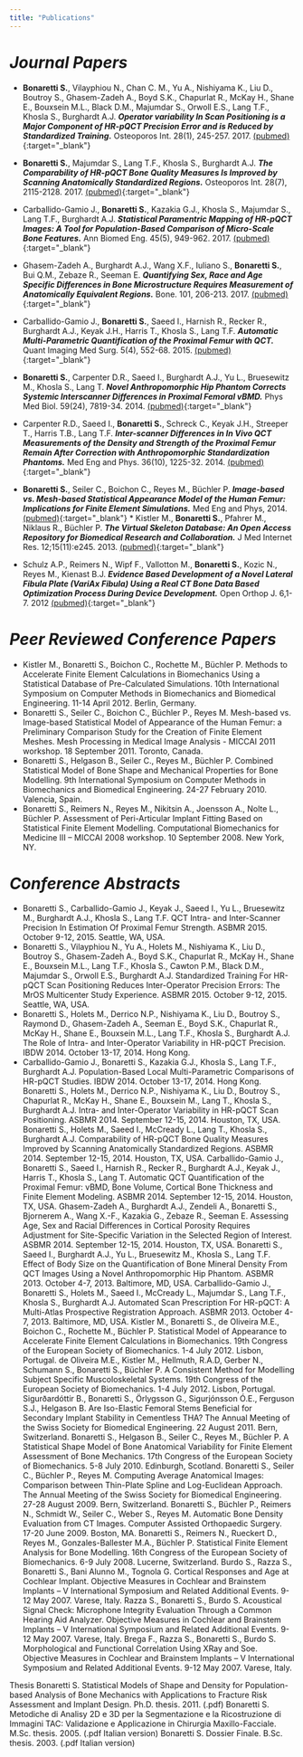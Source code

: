 ```yaml
---
title: "Publications"
---
```



# *Journal Papers*   

* **Bonaretti S.**, Vilayphiou N., Chan C. M., Yu A.,  Nishiyama K., Liu D., Boutroy S., Ghasem-Zadeh A., Boyd S.K., Chapurlat R., McKay H., Shane E., Bouxsein M.L., Black D.M., Majumdar S., Orwoll E.S., Lang T.F., Khosla S., Burghardt A.J. **_Operator variability In Scan Positioning is a Major Component of HR-pQCT Precision Error and is Reduced by Standardized Training._** Osteoporos Int. 28(1), 245-257. 2017. [(pubmed)](https://www.ncbi.nlm.nih.gov/pubmed/27475931){:target="_blank"}    

* **Bonaretti S.**, Majumdar S., Lang T.F., Khosla S., Burghardt A.J.  **_The Comparability of HR-pQCT Bone Quality Measures Is Improved by Scanning Anatomically Standardized Regions._** Osteoporos Int. 28(7), 2115-2128. 2017. [(pubmed)](https://www.ncbi.nlm.nih.gov/pubmed/28391447){:target="_blank"} 
* Carballido-Gamio J., **Bonaretti S.**, Kazakia G.J., Khosla S., Majumdar S., Lang T.F., Burghardt A.J. **_Statistical Paramentric Mapping of HR-pQCT Images: A Tool for Population-Based Comparison of Micro-Scale Bone Features._** Ann Biomed Eng. 45(5), 949-962. 2017. [(pubmed)](){:target="_blank"}     
* Ghasem-Zadeh A., Burghardt A.J., Wang X.F., Iuliano S., **Bonaretti S.**, Bui Q.M., Zebaze R., Seeman E. **_Quantifying Sex, Race and Age Specific Differences in Bone Microstructure Requires Measurement of Anatomically Equivalent Regions._** Bone. 101, 206-213. 2017. [(pubmed)](){:target="_blank"}    
* Carballido-Gamio J., **Bonaretti S.**, Saeed I., Harnish R., Recker R., Burghardt A.J., Keyak J.H., Harris T., Khosla S., Lang T.F. **_Automatic Multi-Parametric Quantification of the Proximal Femur with QCT._** Quant Imaging Med Surg. 5(4), 552-68. 2015. [(pubmed)](){:target="_blank"}   
* **Bonaretti S.**, Carpenter D.R., Saeed I., Burghardt A.J., Yu L., Bruesewitz M., Khosla S., Lang T. **_Novel Anthropomorphic Hip Phantom Corrects Systemic Interscanner Differences in Proximal Femoral vBMD._** Phys Med Biol. 59(24), 7819-34. 2014. [(pubmed)](){:target="_blank"}    
* Carpenter R.D., Saeed I., **Bonaretti S.**, Schreck C., Keyak J.H., Streeper T., Harris T.B., Lang T.F. **_Inter-scanner Differences in In Vivo QCT Measurements of the Density and Strength of the Proximal Femur Remain After Correction with Anthropomorphic Standardization Phantoms._** Med Eng and Phys. 36(10), 1225-32. 2014. [(pubmed)](){:target="_blank"}   
* **Bonaretti S.**, Seiler C., Boichon C., Reyes M., Büchler P. **_Image-based vs. Mesh-based Statistical Appearance Model of the Human Femur: Implications for Finite Element Simulations._** Med Eng and Phys, 2014. [(pubmed)](){:target="_blank"}    * Kistler M., **Bonaretti S.**, Pfahrer M., Niklaus R., Büchler P. **_The Virtual Skeleton Database: An Open Access Repository for Biomedical Research and Collaboration._** J Med Internet Res. 12;15(11):e245. 2013. [(pubmed)](){:target="_blank"}    
* Schulz A.P., Reimers N., Wipf F., Vallotton M., **Bonaretti S.**, Kozic N., Reyes M., Kienast B.J. **_Evidence Based Development of a Novel Lateral Fibula Plate (VariAx Fibula) Using a Real CT Bone Data Based Optimization Process During Device Development._** Open Orthop J. 6,1-7. 2012 [(pubmed)](){:target="_blank"}  


# *Peer Reviewed Conference Papers*  

* Kistler M., Bonaretti S., Boichon C., Rochette M., Büchler P. Methods to Accelerate Finite Element Calculations in Biomechanics Using a Statistical Database of Pre-Calculated Simulations. 10th International Symposium on Computer Methods in Biomechanics and Biomedical Engineering. 11-14 April 2012. Berlin, Germany.   
* Bonaretti S., Seiler C., Boichon C., Büchler P., Reyes M. Mesh-based vs. Image-based Statistical Model of Appearance of the Human Femur: a Preliminary Comparison Study for the Creation of Finite Element Meshes. Mesh Processing in Medical Image Analysis - MICCAI 2011 workshop. 18 September 2011. Toronto, Canada.  
* Bonaretti S., Helgason B., Seiler C., Reyes M., Büchler P. Combined Statistical Model of Bone Shape and Mechanical Properties for Bone Modelling. 9th International Symposium on Computer Methods in Biomechanics and Biomedical Engineering. 24-27 February 2010. Valencia, Spain.  
* Bonaretti S., Reimers N., Reyes M., Nikitsin A., Joensson A., Nolte L., Büchler P. Assessment of Peri-Articular Implant Fitting Based on Statistical Finite Element Modelling. Computational Biomechanics for Medicine III – MICCAI 2008 workshop. 10 September 2008. New York, NY.  

# *Conference Abstracts* 

* Bonaretti S., Carballido-Gamio J., Keyak J., Saeed I., Yu L., Bruesewitz M., Burghardt A.J., Khosla S., Lang T.F. QCT Intra- and Inter-Scanner Precision In Estimation Of Proximal Femur Strength. ASBMR 2015. October 9-12, 2015. Seattle, WA, USA.   
* Bonaretti S., Vilayphiou N., Yu A., Holets M., Nishiyama K., Liu D., Boutroy S., Ghasem-Zadeh A., Boyd S.K., Chapurlat R., McKay H., Shane E., Bouxsein M.L., Lang T.F., Khosla S., Cawton P.M., Black D.M., Majumdar S., Orwoll E.S., Burghardt A.J. Standardized Training For HR-pQCT Scan Positioning Reduces Inter-Operator Precision Errors: The MrOS Multicenter Study Experience. ASBMR 2015. October 9-12, 2015. Seattle, WA, USA.  
* Bonaretti S., Holets M., Derrico N.P., Nishiyama K., Liu D., Boutroy S., Raymond D., Ghasem-Zadeh A., Seeman E., Boyd S.K., Chapurlat R., McKay H., Shane E., Bouxsein M.L., Lang T.F., Khosla S., Burghardt A.J. The Role of Intra- and Inter-Operator Variability in HR-pQCT Precision. IBDW 2014. October 13-17, 2014. Hong Kong.  
* Carballido-Gamio J., Bonaretti S., Kazakia G.J., Khosla S., Lang T.F., Burghardt A.J. Population-Based Local Multi-Parametric Comparisons of HR-pQCT Studies. IBDW 2014. October 13-17, 2014. Hong Kong.  
Bonaretti S., Holets M., Derrico N.P., Nishiyama K., Liu D., Boutroy S., Chapurlat R., McKay H., Shane E., Bouxsein M., Lang T., Khosla S., Burghardt A.J. Intra- and Inter-Operator Variability in HR-pQCT Scan Positioning. ASBMR 2014. September 12-15, 2014. Houston, TX, USA.
Bonaretti S., Holets M., Saeed I., McCready L., Lang T., Khosla S., Burghardt A.J. Comparability of HR-pQCT Bone Quality Measures Improved by Scanning Anatomically Standardized Regions. ASBMR 2014. September 12-15, 2014. Houston, TX, USA.
Carballido-Gamio J., Bonaretti S., Saeed I., Harnish R., Recker R., Burghardt A.J., Keyak J., Harris T., Khosla S., Lang T. Automatic QCT Quantification of the Proximal Femur: vBMD, Bone Volume, Cortical Bone Thickness and Finite Element Modeling. ASBMR 2014. September 12-15, 2014. Houston, TX, USA.
Ghasem-Zadeh A., Burghardt A.J., Zendeli A., Bonaretti S., Bjornerem A., Wang X.-F., Kazakia G., Zebaze R., Seeman E. Assessing Age, Sex and Racial Differences in Cortical Porosity Requires Adjustment for Site-Specific Variation in the Selected Region of Interest. ASBMR 2014. September 12-15, 2014. Houston, TX, USA.
Bonaretti S., Saeed I., Burghardt A.J., Yu L., Bruesewitz M., Khosla S., Lang T.F. Effect of Body Size on the Quantification of Bone Mineral Density From QCT Images Using a Novel Anthropomorphic Hip Phantom. ASBMR 2013. October 4-7, 2013. Baltimore, MD, USA. 
Carballido-Gamio J., Bonaretti S., Holets M., Saeed I., McCready L., Majumdar S., Lang T.F., Khosla S., Burghardt A.J. Automated Scan Prescription For HR-pQCT: A Multi-Atlas Prospective Registration Approach. ASBMR 2013. October 4-7, 2013. Baltimore, MD, USA.
Kistler M., Bonaretti S., de Oliveira M.E., Boichon C., Rochette M., Büchler P. Statistical Model of Appearance to Accelerate Finite Element Calculations in Biomechanics. 19th Congress of the European Society of Biomechanics. 1-4 July 2012. Lisbon, Portugal.
de Oliveira M.E., Kistler M., Hellmuth, R.A.D, Gerber N., Schumann S., Bonaretti S., Büchler P. A Consistent Method for Modelling Subject Specific Muscoloskeletal Systems. 19th Congress of the European Society of Biomechanics. 1-4 July 2012. Lisbon, Portugal. 
Sigurðardóttir B., Bonaretti S., Örlygsson G., Sigurjónsson Ó.E., Ferguson S.J., Helgason B. Are Iso-Elastic Femoral Stems Beneficial for Secondary Implant Stability in Cementless THA? The Annual Meeting of the Swiss Society for Biomedical Engineering. 22 August 2011. Bern, Switzerland. 
Bonaretti S., Helgason B., Seiler C., Reyes M., Büchler P. A Statistical Shape Model of Bone Anatomical Variability for Finite Element Assessment of Bone Mechanics. 17th Congress of the European Society of Biomechanics. 5-8 July 2010. Edinburgh, Scotland. 
Bonaretti S., Seiler C.,  Büchler P., Reyes M. Computing Average Anatomical Images: Comparison between Thin-Plate Spline and Log-Euclidean Approach. The Annual Meeting of the Swiss Society for Biomedical Engineering. 27-28 August 2009. Bern, Switzerland. 
Bonaretti S., Büchler P., Reimers N., Schmidt W., Seiler C., Weber S., Reyes M. Automatic Bone Density Evaluation from CT Images. Computer Assisted Orthopaedic Surgery. 17-20 June 2009. Boston, MA. 
Bonaretti S., Reimers N., Rueckert D., Reyes M., Gonzales-Ballester M.A., Büchler P. Statistical Finite Element Analysis for Bone Modelling. 16th Congress of the European Society of Biomechanics. 6-9 July 2008. Lucerne, Switzerland. 
Burdo S., Razza S., Bonaretti S., Bani Alunno M., Tognola G. Cortical Responses and Age at Cochlear Implant. Objective Measures in Cochlear and Brainstem Implants – V International Symposium and Related Additional Events. 9-12 May 2007. Varese, Italy. 
Razza S., Bonaretti S., Burdo S. Acoustical Signal Check: Microphone Integrity Evaluation Through a Common Hearing Aid Analyzer. Objective Measures in Cochlear and Brainstem Implants – V International Symposium and Related Additional Events. 9-12 May 2007. Varese, Italy. 
Brega F., Razza S., Bonaretti S., Burdo S. Morphological and Functional Correlation Using XRay and Soe. Objective Measures in Cochlear and Brainstem Implants – V International Symposium and Related Additional Events. 9-12 May 2007. Varese, Italy. ​

Thesis
Bonaretti S. Statistical Models of Shape and Density for Population-based Analysis of Bone Mechanics with Applications to Fracture Risk Assessment and Implant Design. Ph.D. thesis. 2011. (.pdf)
﻿Bonaretti S. Metodiche di Analisy 2D e 3D per la Segmentazione e la Ricostruzione di Immagini TAC: Validazione e Applicazione in Chirurgia Maxillo-Facciale. M.Sc. thesis. 2005.﻿ (.pdf Italian version)
﻿Bonaretti S. Dossier Finale. B.Sc. thesis. 2003. ﻿(.pdf Italian version) 
